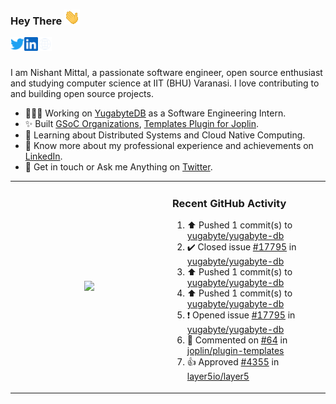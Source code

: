 ### Hey There <img src="./assets/wave.gif" width="25px">
<a href="http://urls.nishantwrp.com/github-to-twitter" target="_blank">
  <img align="left" alt="Nishant's Twitter" width="22px" src="./assets/twitter.svg" />
</a>
<a href="http://urls.nishantwrp.com/github-to-linkedin" target="_blank">
  <img align="left" alt="Nishant's LinkedIn" width="22px" src="./assets/linkedin.svg" />
</a>
<a href="http://urls.nishantwrp.com/github-to-site" target="_blank">
  <img align="left" alt="Nishant's Site" width="22px" src="./assets/globe.svg" />
</a>
<br /><br />

I am Nishant Mittal, a passionate software engineer, open source enthusiast and studying computer science at IIT (BHU) Varanasi. I love contributing to and building open source projects.

- 👨🏽‍💻 Working on [YugabyteDB](https://www.github.com/yugabyte) as a Software Engineering Intern.
- ✨ Built [GSoC Organizations](https://www.gsocorganizations.dev/), [Templates Plugin for Joplin](https://github.com/joplin/plugin-templates).
- 🌱 Learning about Distributed Systems and Cloud Native Computing.
- 🚀 Know more about my professional experience and achievements on [LinkedIn](http://urls.nishantwrp.com/github-to-linkedin).
- 💬 Get in touch or Ask me Anything on [Twitter](http://urls.nishantwrp.com/github-to-twitter).

<table><tr>
<td valign="center" width="50%"><div align="center">

<a href="http://urls.nishantwrp.com/github-to-twitter"><img src="https://gtce.itsvg.in/api?username=nishantwrp&theme=transparent&response=true&border=false&time=true&icon=default" style="height:100%"/></a>

</div></td>

<td valign="top" width="50%">

### Recent GitHub Activity
<!--RECENT_ACTIVITY:start-->
1. ⬆️ Pushed 1 commit(s) to [yugabyte/yugabyte-db](https://github.com/yugabyte/yugabyte-db)<br>
2. ✔️ Closed issue [#17795](https://github.com/yugabyte/yugabyte-db/issues/17795) in [yugabyte/yugabyte-db](https://github.com/yugabyte/yugabyte-db)<br>
3. ⬆️ Pushed 1 commit(s) to [yugabyte/yugabyte-db](https://github.com/yugabyte/yugabyte-db)<br>
4. ⬆️ Pushed 1 commit(s) to [yugabyte/yugabyte-db](https://github.com/yugabyte/yugabyte-db)<br>
5. ❗️ Opened issue [#17795](https://github.com/yugabyte/yugabyte-db/issues/17795) in [yugabyte/yugabyte-db](https://github.com/yugabyte/yugabyte-db)<br>
6. 💬 Commented on [#64](https://github.com/joplin/plugin-templates/issues/64#issuecomment-1591430606) in [joplin/plugin-templates](https://github.com/joplin/plugin-templates)<br>
7. 👍 Approved [#4355](https://github.com/layer5io/layer5/pull/4355#pullrequestreview-1469690135) in [layer5io/layer5](https://github.com/layer5io/layer5)<br>
<!--RECENT_ACTIVITY:end-->

</td>
</tr></table>
